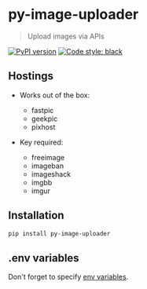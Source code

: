 # py-image-uploader

> Upload images via APIs

[![PyPI version](https://img.shields.io/pypi/v/py-image-uploader)](https://pypi.org/project/py-image-uploader)
[![Code style: black](https://img.shields.io/badge/code%20style-black-000000.svg)](https://github.com/psf/black)

## Hostings 

- Works out of the box:
  - fastpic
  - geekpic
  - pixhost

- Key required:
  - freeimage
  - imageban
  - imageshack
  - imgbb
  - imgur

## Installation

```sh
pip install py-image-uploader
```

## .env variables

Don't forget to specify [env variables](.env.sample).
